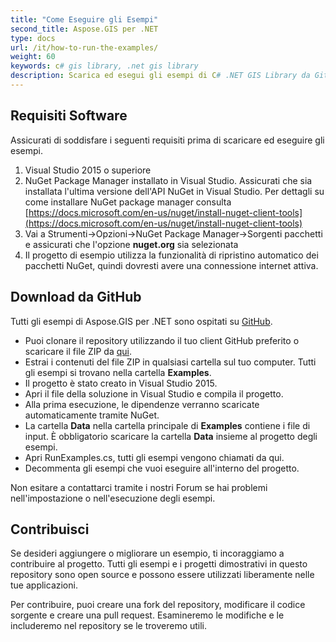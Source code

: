 ```yaml
---
title: "Come Eseguire gli Esempi"
second_title: Aspose.GIS per .NET 
type: docs
url: /it/how-to-run-the-examples/
weight: 60
keywords: c# gis library, .net gis library
description: Scarica ed esegui gli esempi di C# .NET GIS Library da GitHub utilizzando NuGet Package Manager in Visual Studio.
---
```


## **Requisiti Software**
Assicurati di soddisfare i seguenti requisiti prima di scaricare ed eseguire gli esempi.

1. Visual Studio 2015 o superiore
1. NuGet Package Manager installato in Visual Studio. Assicurati che sia installata l'ultima versione dell'API NuGet in Visual Studio. Per dettagli su come installare NuGet package manager consulta [https://docs.microsoft.com/en-us/nuget/install-nuget-client-tools](https://docs.microsoft.com/en-us/nuget/install-nuget-client-tools)
1. Vai a Strumenti->Opzioni->NuGet Package Manager->Sorgenti pacchetti e assicurati che l'opzione **nuget.org** sia selezionata
1. Il progetto di esempio utilizza la funzionalità di ripristino automatico dei pacchetti NuGet, quindi dovresti avere una connessione internet attiva.
## **Download da GitHub**
Tutti gli esempi di Aspose.GIS per .NET sono ospitati su [GitHub](https://github.com/aspose-GIS/Aspose.GIS-for-.NET).

- Puoi clonare il repository utilizzando il tuo client GitHub preferito o scaricare il file ZIP da [qui](https://github.com/aspose-gis/Aspose.GIS-for-.NET/archive/master.zip).
- Estrai i contenuti del file ZIP in qualsiasi cartella sul tuo computer. Tutti gli esempi si trovano nella cartella **Examples**.
- Il progetto è stato creato in Visual Studio 2015.
- Apri il file della soluzione in Visual Studio e compila il progetto.
- Alla prima esecuzione, le dipendenze verranno scaricate automaticamente tramite NuGet.
- La cartella **Data** nella cartella principale di **Examples** contiene i file di input. È obbligatorio scaricare la cartella **Data** insieme al progetto degli esempi.
- Apri RunExamples.cs, tutti gli esempi vengono chiamati da qui.
- Decommenta gli esempi che vuoi eseguire all'interno del progetto.

Non esitare a contattarci tramite i nostri Forum se hai problemi nell'impostazione o nell'esecuzione degli esempi.
## **Contribuisci**
Se desideri aggiungere o migliorare un esempio, ti incoraggiamo a contribuire al progetto. Tutti gli esempi e i progetti dimostrativi in questo repository sono open source e possono essere utilizzati liberamente nelle tue applicazioni.

Per contribuire, puoi creare una fork del repository, modificare il codice sorgente e creare una pull request. Esamineremo le modifiche e le includeremo nel repository se le troveremo utili.
